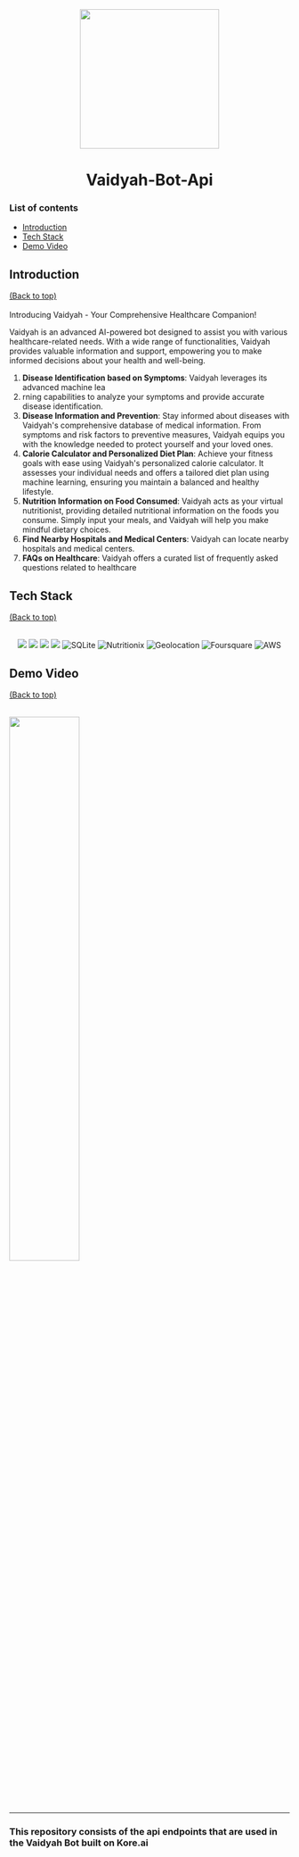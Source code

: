 <div align="center">
  <img src="https://github.com/anotherwebguy/Vaidyah-Bot-Api/assets/66346161/6ba6f86d-4179-4f5a-bb83-7d08a98f2954" height=250 width=250>
  <h1>Vaidyah-Bot-Api</h1>
</div>


### List of contents

- [Introduction](#introduction)
- [Tech Stack](#tech-stack)
- [Demo Video](#demo-video)

  
## Introduction
[(Back to top)](#list-of-contents) <br><br>
Introducing Vaidyah - Your Comprehensive Healthcare Companion!  

Vaidyah is an advanced AI-powered bot designed to assist you with various healthcare-related needs. 
With a wide range of functionalities, Vaidyah provides valuable information and support, empowering you to make informed decisions about your health and well-being. 
1. <b>Disease Identification based on Symptoms</b>:    Vaidyah leverages its advanced machine lea
2. rning capabilities to analyze your symptoms and provide accurate disease identification.
3. <b>Disease Information and Prevention</b>:    Stay informed about diseases with Vaidyah's comprehensive database of medical information. From symptoms and risk factors to preventive measures, Vaidyah equips you with the knowledge needed to protect yourself and your loved ones.
4. <b>Calorie Calculator and Personalized Diet Plan</b>:    Achieve your fitness goals with ease using Vaidyah's personalized calorie calculator. It assesses your individual needs and offers a tailored diet plan using machine learning, ensuring you maintain a balanced and healthy lifestyle.
5. <b>Nutrition Information on Food Consumed</b>:    Vaidyah acts as your virtual nutritionist, providing detailed nutritional information on the foods you consume. Simply input your meals, and Vaidyah will help you make mindful dietary choices.
6. <b>Find Nearby Hospitals and Medical Centers</b>:    Vaidyah can locate nearby hospitals and medical centers. 
7. <b>FAQs on Healthcare</b>:     Vaidyah offers a curated list of frequently asked questions related to healthcare


## Tech Stack
[(Back to top)](#list-of-contents) <br><br>

<p align="center">
  <img src="https://img.shields.io/badge/python-3670A0?style=for-the-badge&logo=python&logoColor=ffdd54"/>   <img src="https://img.shields.io/badge/django-%23092E20.svg?style=for-the-badge&logo=django&logoColor=white"/>   <img src="https://img.shields.io/badge/DJANGO-REST-ff1709?style=for-the-badge&logo=django&logoColor=white&color=ff1709&labelColor=gray"/>   <img src="https://img.shields.io/badge/mongodb-%23363636.svg?style=for-the-badge&logo=mongodb&logoColor=white"/>   <img alt="SQLite" src ="https://img.shields.io/badge/sqlite-%2307405e.svg?style=for-the-badge&logo=sqlite&logoColor=white"/> <img alt="Nutritionix" src ="https://img.shields.io/badge/nutritionix-api-ff1709?style=for-the-badge&logo=nutritionix-api&logoColor=white"/>  <img alt="Geolocation" src ="https://img.shields.io/badge/geolocation-api-%23092E20.svg?style=for-the-badge&logo=geolocation-api&logoColor=white"/> <img alt="Foursquare" src ="https://img.shields.io/badge/foursquare-api-%23363636.svg?style=for-the-badge&logo=foursquare-api&logoColor=white"/> <img alt="AWS" src ="https://img.shields.io/badge/aws-%2307405e.svg?style=for-the-badge&logo=aws&logoColor=white"/>
</p>


## Demo Video
[(Back to top)](#list-of-contents) <br><br>

[<img src="https://imgs.search.brave.com/k5EOFI6_mdR4V4ixQe1lnYrZrUacSdbfho0WrKbQabk/rs:fit:860:0:0/g:ce/aHR0cHM6Ly93d3cu/eG9yaWFudC5jb20v/Y2RuL2ZmL18wUDdE/REJsODk1SG5tLUVs/ejNRcUxzN2ZJMGZB/LTFZYTE4TGZpOExm/bjQvMTYwMjE4Mjkw/OC9wdWJsaWMvMjAy/MC0xMC9ib3RfVGh1/bWJuYWlsLmpwZw" width="50%">](https://www.youtube.com/watch?v=wiCEnYKxfmw "Vaidyah Bot")

----

### This repository consists of the api endpoints that are used in the Vaidyah Bot built on Kore.ai
